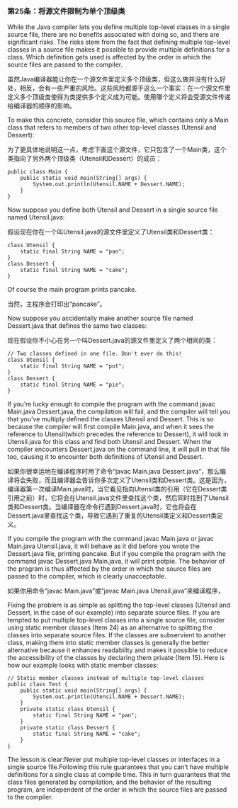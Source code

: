 ### 第25条：将源文件限制为单个顶级类

While the Java compiler lets you define multiple top-level classes in a single source file, there are no benefits associated with doing so, and there are significant risks. The risks stem from the fact that defining multiple top-level classes in a source file makes it possible to provide multiple definitions for a class. Which definition gets used is affected by the order in which the source files are passed to the compiler.

虽然Java编译器能让你在一个源文件里定义多个顶级类，但这么做并没有什么好处，相反，会有一些严重的风险。这些风险都源于这么一个事实：在一个源文件里定义多个顶级类使得为类提供多个定义成为可能。使用哪个定义将会受源文件传递给编译器的顺序的影响。

To make this concrete, consider this source file, which contains only a Main class that refers to members of two other top-level classes \(Utensil and Dessert\):

为了更具体地说明这一点，考虑下面这个源文件，它只包含了一个Main类，这个类指向了另外两个顶级类（Utensil和Dessert）的成员：

```
public class Main {
    public static void main(String[] args) {
        System.out.println(Utensil.NAME + Dessert.NAME); 
    }
}
```

Now suppose you define both Utensil and Dessert in a single source file named Utensil.java:

假设现在你在一个叫Utensil.java的源文件里定义了Utensil类和Dessert类：

```
class Utensil {
    static final String NAME = "pan"; 
}
class Dessert {
    static final String NAME = "cake";
}
```

Of course the main program prints pancake. 

当然，主程序会打印出“pancake”。

Now suppose you accidentally make another source file named Dessert.java that defines the same two classes:

现在假设你不小心在另一个叫Dessert.java的源文件里定义了两个相同的类：

```
// Two classes defined in one file. Don't ever do this!
class Utensil {
    static final String NAME = "pot";
}
class Dessert {
    static final String NAME = "pie";
}
```

If you’re lucky enough to compile the program with the command javac Main.java Dessert.java, the compilation will fail, and the compiler will tell you that you’ve multiply defined the classes Utensil and Dessert. This is so because the compiler will first compile Main.java, and when it sees the reference to Utensil\(which precedes the reference to Dessert\), it will look in Utensil.java for this class and find both Utensil and Dessert. When the compiler encounters Dessert.java on the command line, it will pull in that file too, causing it to encounter both definitions of Utensil and Dessert. 

如果你很幸运地在编译程序时用了命令“javac Main.java Dessert.java”，那么编译将会失败，而且编译器会告诉你多次定义了Utensil类和Dessert类。这是因为，编译器第一次编译Main.java时，当它看见指向Utensil类的引用（它在Dessert类引用之前）时，它将会在Utensil.java文件里查找这个类，然后同时找到了Utensil类和Dessert类。当编译器在命令行遇到Dessert.java时，它也将会在Dessert.java里查找这个类，导致它遇到了重复的Utensil类定义和Dessert类定义。

If you compile the program with the command javac Main.java or javac Main.java Utensil.java, it will behave as it did before you wrote the Dessert.java file, printing pancake. But if you compile the program with the command javac Dessert.java Main.java, it will print potpie. The behavior of the program is thus affected by the order in which the source files are passed to the compiler, which is clearly unacceptable.

如果你用命令“javac Main.java”或“javac Main.java Utensil.java”来编译程序，

Fixing the problem is as simple as splitting the top-level classes \(Utensil and Dessert, in the case of our example\) into separate source files. If you are tempted to put multiple top-level classes into a single source file, consider using static member classes \(Item 24\) as an alternative to splitting the classes into separate source files. If the classes are subservient to another class, making them into static member classes is generally the better alternative because it enhances readability and makes it possible to reduce the accessibility of the classes by declaring them private \(Item 15\). Here is how our example looks with static member classes:

```
// Static member classes instead of multiple top-level classes
public class Test {
    public static void main(String[] args) { 
        System.out.println(Utensil.NAME + Dessert.NAME);
    }
    private static class Utensil {
        static final String NAME = "pan";
    }
    private static class Dessert {
        static final String NAME = "cake";
    } 
}
```

The lesson is clear:Never put multiple top-level classes or interfaces in a single source file.Following this rule guarantees that you can’t have multiple definitions for a single class at compile time. This in turn guarantees that the class files generated by compilation, and the behavior of the resulting program, are independent of the order in which the source files are passed to the compiler.


